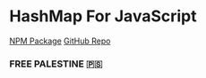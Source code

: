 # HashMap For JavaScript

[NPM Package](https://www.npmjs.com/package/hash-map)
[GitHub Repo](https://github.com/Sudidal/hash-map)

### FREE PALESTINE 🇵🇸